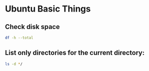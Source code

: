 # Ubuntu Basic Things

## Check disk space

```Bash
df -h --total
```

## List only directories for the current directory:

```Bash
ls -d */
```
